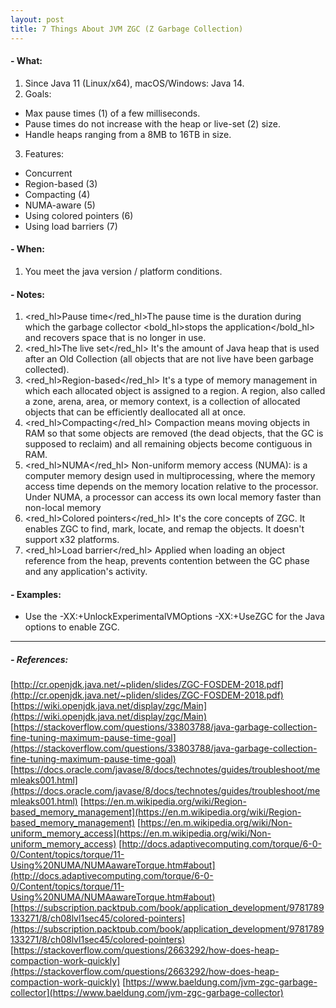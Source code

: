 ```yaml
---
layout: post
title: 7 Things About JVM ZGC (Z Garbage Collection)
---
```


#### - What:
1. Since Java 11 (Linux/x64), macOS/Windows: Java 14.
2. Goals:
* Max pause times (1) of a few milliseconds.
* Pause times do not increase with the heap or live-set (2) size.
* Handle heaps ranging from a 8MB to 16TB in size.
3. Features: 
* Concurrent
* Region-based (3)
* Compacting (4)
* NUMA-aware (5)
* Using colored pointers (6)
* Using load barriers (7)


#### - When:
1. You meet the java version / platform conditions.


#### - Notes: 
1. <red_hl>Pause time</red_hl>The pause time is the duration during which the garbage collector <bold_hl>stops the application</bold_hl> and recovers space that is no longer in use.
2. <red_hl>The live set</red_hl> It's the amount of Java heap that is used after an Old Collection (all objects that are not live have been garbage collected).
3. <red_hl>Region-based</red_hl> It's a type of memory management in which each allocated object is assigned to a region. A region, also called a zone, arena, area, or memory context, is a collection of allocated objects that can be efficiently deallocated all at once.
4. <red_hl>Compacting</red_hl> Compaction means moving objects in RAM so that some objects are removed (the dead objects, that the GC is supposed to reclaim) and all remaining objects become contiguous in RAM.
5. <red_hl>NUMA</red_hl> Non-uniform memory access (NUMA): is a computer memory design used in multiprocessing, where the memory access time depends on the memory location relative to the processor. Under NUMA, a processor can access its own local memory faster than non-local memory
6. <red_hl>Colored pointers</red_hl> It's the core concepts of ZGC. It enables ZGC to find, mark, locate, and remap the objects. It doesn't support x32 platforms.
7. <red_hl>Load barrier</red_hl> Applied when loading an object reference from the heap, prevents contention between the GC phase and any application's activity.


#### - Examples:
* Use the -XX:+UnlockExperimentalVMOptions -XX:+UseZGC for the Java options to enable ZGC.

---

##### - References:
[http://cr.openjdk.java.net/~pliden/slides/ZGC-FOSDEM-2018.pdf](http://cr.openjdk.java.net/~pliden/slides/ZGC-FOSDEM-2018.pdf)
[https://wiki.openjdk.java.net/display/zgc/Main](https://wiki.openjdk.java.net/display/zgc/Main)
[https://stackoverflow.com/questions/33803788/java-garbage-collection-fine-tuning-maximum-pause-time-goal](https://stackoverflow.com/questions/33803788/java-garbage-collection-fine-tuning-maximum-pause-time-goal)
[https://docs.oracle.com/javase/8/docs/technotes/guides/troubleshoot/memleaks001.html](https://docs.oracle.com/javase/8/docs/technotes/guides/troubleshoot/memleaks001.html)
[https://en.m.wikipedia.org/wiki/Region-based_memory_management](https://en.m.wikipedia.org/wiki/Region-based_memory_management)
[https://en.m.wikipedia.org/wiki/Non-uniform_memory_access](https://en.m.wikipedia.org/wiki/Non-uniform_memory_access)
[http://docs.adaptivecomputing.com/torque/6-0-0/Content/topics/torque/11-Using%20NUMA/NUMAawareTorque.htm#about](http://docs.adaptivecomputing.com/torque/6-0-0/Content/topics/torque/11-Using%20NUMA/NUMAawareTorque.htm#about)
[https://subscription.packtpub.com/book/application_development/9781789133271/8/ch08lvl1sec45/colored-pointers](https://subscription.packtpub.com/book/application_development/9781789133271/8/ch08lvl1sec45/colored-pointers)
[https://stackoverflow.com/questions/2663292/how-does-heap-compaction-work-quickly](https://stackoverflow.com/questions/2663292/how-does-heap-compaction-work-quickly)
[https://www.baeldung.com/jvm-zgc-garbage-collector](https://www.baeldung.com/jvm-zgc-garbage-collector)